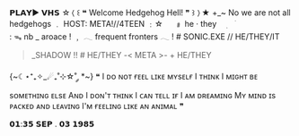 𝗣𝗟𝗔𝗬▶                             𝗩𝗛𝗦
☆〈 ꒰ ❝ Welcome Hedgehog Hell! ❞ ꒱ 〉★
 +_~ No we are not all hedgehogs
   ﹒    HOST: META!//4TEEN  ﹕☆
ㅤ         ﹟    he  ·  they ㅤ࣭ ㅤׂ   
                   :   ᯓ nb _ aroace !  ﹐
  𓂃 frequent fronters 𓂃
! # SONIC.EXE // HE/THEY/IT
  >_SHADOW !! # HE/THEY
-< META >- + HE/THEY

{~☾⋆⁺₊✧_☄︎₊˚⊹☆˚ ༘ *~}
❝ I ᴅᴏ ɴᴏᴛ ғᴇᴇʟ ʟɪᴋᴇ ᴍʏsᴇʟғ
I ᴛʜɪɴᴋ I ᴍɪɢʜᴛ ʙᴇ sᴏᴍᴇᴛʜɪɴɢ ᴇʟsᴇ
Aɴᴅ I ᴅᴏɴ'ᴛ ᴛʜɪɴᴋ I ᴄᴀɴ ᴛᴇʟʟ ɪғ I ᴀᴍ ᴅʀᴇᴀᴍɪɴɢ
Mʏ ᴍɪɴᴅ ɪs ᴘᴀᴄᴋᴇᴅ ᴀɴᴅ ʟᴇᴀᴠɪɴɢ
I'ᴍ ғᴇᴇʟɪɴɢ ʟɪᴋᴇ ᴀɴ ᴀɴɪᴍᴀʟ ❞

𝟬𝟭:𝟯𝟱
𝗦𝗘𝗣 .   𝟬𝟯  𝟭𝟵𝟴𝟱
